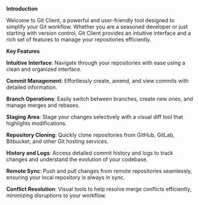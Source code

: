 **Introduction**

Welcome to Git Client, a powerful and user-friendly tool designed to simplify your Git workflow. Whether you are a seasoned developer or just starting with version control, Git Client provides an intuitive interface and a rich set of features to manage your repositories efficiently.

**Key Features**

**Intuitive Interface**: Navigate through your repositories with ease using a clean and organized interface.

**Commit Management**: Effortlessly create, amend, and view commits with detailed information.

**Branch Operations**: Easily switch between branches, create new ones, and manage merges and rebases.

**Staging Area**: Stage your changes selectively with a visual diff tool that highlights modifications.

**Repository Cloning**: Quickly clone repositories from GitHub, GitLab, Bitbucket, and other Git hosting services.

**History and Logs**: Access detailed commit history and logs to track changes and understand the evolution of your codebase.

**Remote Sync**: Push and pull changes from remote repositories seamlessly, ensuring your local repository is always in sync.

**Conflict Resolution**: Visual tools to help resolve merge conflicts efficiently, minimizing disruptions to your workflow.

